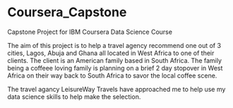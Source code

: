 # Coursera_Capstone

Capstone Project for IBM Coursera Data Science Course

The aim of this project is to help a travel agency recommend one out of 3 cities, Lagos, Abuja and Ghana all located in West Africa to one of their clients. The client is an American family based in South Africa. The family being a coffeee loving family is planning on a brief 2 day stopover in West Africa on their way back to South Africa to savor the local coffee scene.

The travel agancy LeisureWay Travels have approached me to help use my data science skills to help make the selection.
